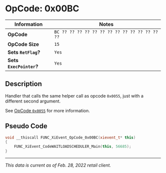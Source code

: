 # OpCode: 0x00BC

| Information               | Notes |
|---                        |---    |
| **OpCode**                | `BC ?? ?? ?? ?? ?? ?? ?? ?? ?? ?? ?? ?? ?? ??` |
| **OpCode Size**           | `15`  |
| **Sets `RetFlag`?**       | `Yes` |
| **Sets `ExecPointer`?**   | `Yes` |

## Description

Handler that calls the same helper call as opcode `0x0055`, just with a different second argument.

See [OpCode `0x0055`](OpCodes/0x0055.md) for more information.

## Pseudo Code

```cpp
void __thiscall FUNC_XiEvent_OpCode_0x00BC(xievent_t* this)
{
    FUNC_XiEvent_CodeWAITLOADSCHEDULER_Main(this, 56685);
}
```

---

_This data is current as of Feb. 28, 2022 retail client._